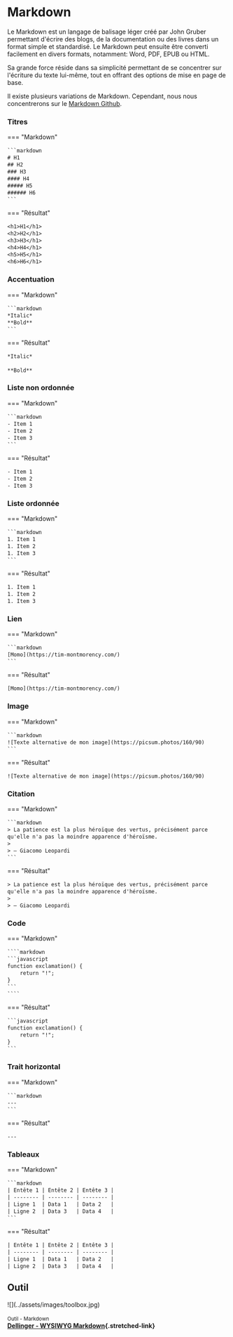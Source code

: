 # Markdown

Le Markdown est un langage de balisage léger créé par John Gruber permettant d'écrire des blogs, de la documentation ou des livres dans un format simple et standardisé. Le Markdown peut ensuite être converti facilement en divers formats, notamment: Word, PDF, EPUB ou HTML.

Sa grande force réside dans sa simplicité permettant de se concentrer sur l'écriture du texte lui-même, tout en offrant des options de mise en page de base.

Il existe plusieurs variations de Markdown. Cependant, nous nous concentrerons sur le [Markdown Github](https://docs.github.com/fr/get-started/writing-on-github/getting-started-with-writing-and-formatting-on-github/basic-writing-and-formatting-syntax).

### Titres

=== "Markdown"

    ```markdown
    # H1
    ## H2
    ### H3
    #### H4
    ##### H5
    ###### H6
    ```

=== "Résultat"

    <h1>H1</h1>
    <h2>H2</h1>
    <h3>H3</h1>
    <h4>H4</h1>
    <h5>H5</h1>
    <h6>H6</h1>

### Accentuation

=== "Markdown"

    ```markdown
    *Italic*
    **Bold**
    ```

=== "Résultat"

    *Italic*

    **Bold**

### Liste non ordonnée

=== "Markdown"

    ```markdown
    - Item 1
    - Item 2
    - Item 3
    ```

=== "Résultat"

    - Item 1
    - Item 2
    - Item 3

### Liste ordonnée

=== "Markdown"

    ```markdown
    1. Item 1
    1. Item 2
    1. Item 3
    ```

=== "Résultat"

    1. Item 1
    1. Item 2
    1. Item 3

### Lien

=== "Markdown"

    ```markdown
    [Momo](https://tim-montmorency.com/)
    ```

=== "Résultat"

    [Momo](https://tim-montmorency.com/)

### Image

=== "Markdown"

    ```markdown
    ![Texte alternative de mon image](https://picsum.photos/160/90)
    ```

=== "Résultat"

    ![Texte alternative de mon image](https://picsum.photos/160/90)

### Citation

=== "Markdown"

    ```markdown
    > La patience est la plus héroïque des vertus, précisément parce qu'elle n'a pas la moindre apparence d'héroïsme.
    >
    > — Giacomo Leopardi
    ```

=== "Résultat"

    > La patience est la plus héroïque des vertus, précisément parce qu'elle n'a pas la moindre apparence d'héroïsme.
    >
    > — Giacomo Leopardi

### Code

=== "Markdown"

    ````markdown
    ```javascript
    function exclamation() {
        return "!";
    }
    ```
    ````

=== "Résultat"

    ```javascript
    function exclamation() {
        return "!";
    }
    ```

### Trait horizontal

=== "Markdown"

    ```markdown
    ---
    ```

=== "Résultat"

    ---

### Tableaux

=== "Markdown"

    ```markdown
    | Entête 1 | Entête 2 | Entête 3 |
    | -------- | -------- | -------- |
    | Ligne 1  | Data 1   | Data 2   |
    | Ligne 2  | Data 3   | Data 4   |
    ```

=== "Résultat"

    | Entête 1 | Entête 2 | Entête 3 |
    | -------- | -------- | -------- |
    | Ligne 1  | Data 1   | Data 2   |
    | Ligne 2  | Data 3   | Data 4   |

## Outil

<div class="grid grid-1-2" markdown>
  ![](../assets/images/toolbox.jpg)

  <small>Outil - Markdown</small><br>
  **[Dellinger - WYSIWYG Markdown](https://dillinger.io/){.stretched-link}**
</div>

